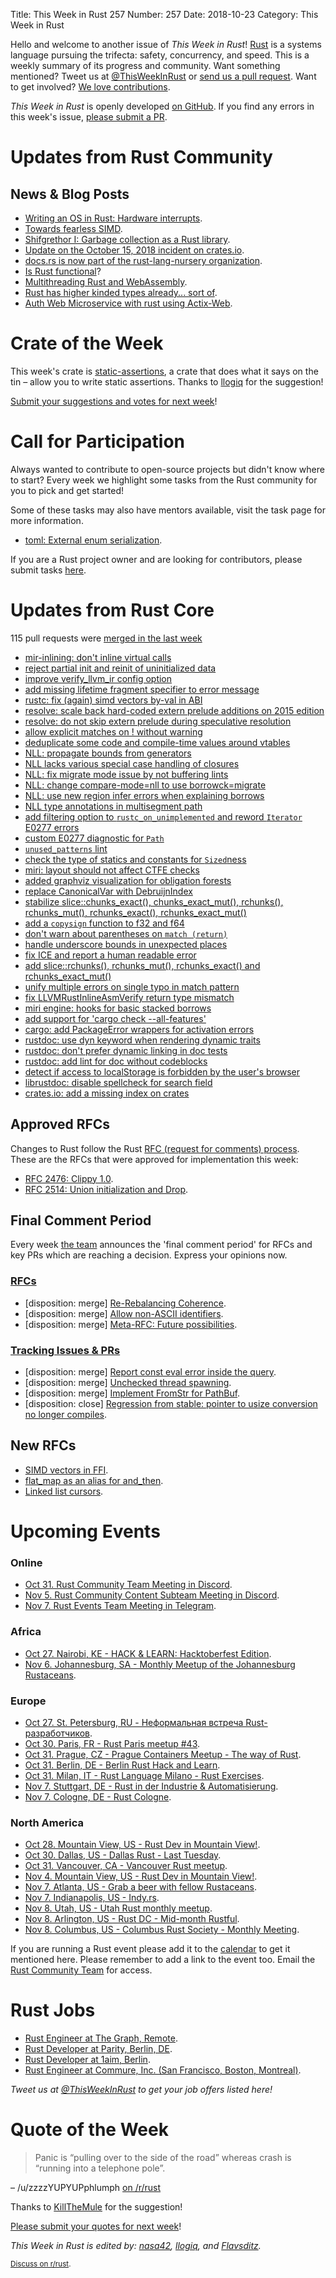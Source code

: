 Title: This Week in Rust 257
Number: 257
Date: 2018-10-23
Category: This Week in Rust

Hello and welcome to another issue of *This Week in Rust*!
[Rust](http://rust-lang.org) is a systems language pursuing the trifecta: safety, concurrency, and speed.
This is a weekly summary of its progress and community.
Want something mentioned? Tweet us at [@ThisWeekInRust](https://twitter.com/ThisWeekInRust) or [send us a pull request](https://github.com/cmr/this-week-in-rust).
Want to get involved? [We love contributions](https://github.com/rust-lang/rust/blob/master/CONTRIBUTING.md).

*This Week in Rust* is openly developed [on GitHub](https://github.com/cmr/this-week-in-rust).
If you find any errors in this week's issue, [please submit a PR](https://github.com/cmr/this-week-in-rust/pulls).

# Updates from Rust Community

## News & Blog Posts

* [Writing an OS in Rust: Hardware interrupts](https://os.phil-opp.com/hardware-interrupts/).
* [Towards fearless SIMD](https://raphlinus.github.io/rust/simd/2018/10/19/fearless-simd.html).
* [Shifgrethor I: Garbage collection as a Rust library](https://boats.gitlab.io/blog/post/shifgrethor-i/).
* [Update on the October 15, 2018 incident on crates.io](https://blog.rust-lang.org/2018/10/19/Update-on-crates.io-incident.html).
* [docs.rs is now part of the rust-lang-nursery organization](https://github.com/rust-lang-nursery/docs.rs).
* [Is Rust functional](https://www.fpcomplete.com/blog/2018/10/is-rust-functional)?
* [Multithreading Rust and WebAssembly](https://rustwasm.github.io/2018/10/24/multithreading-rust-and-wasm.html).
* [Rust has higher kinded types already... sort of](https://joshlf.com/post/2018/10/18/rust-higher-kinded-types-already/).
* [Auth Web Microservice with rust using Actix-Web](https://hgill.io/posts/auth-microservice-rust-actix-web-diesel-complete-tutorial-part-1/).

# Crate of the Week

This week's crate is [static-assertions](https://docs.rs/static_assertions), a crate that does what it says on the tin – allow you to write static assertions. Thanks to [llogiq](https://github.com/llogiq) for the suggestion!

[Submit your suggestions and votes for next week][submit_crate]!

[submit_crate]: https://users.rust-lang.org/t/crate-of-the-week/2704

# Call for Participation

Always wanted to contribute to open-source projects but didn't know where to start?
Every week we highlight some tasks from the Rust community for you to pick and get started!

Some of these tasks may also have mentors available, visit the task page for more information.

* [toml: External enum serialization](https://github.com/alexcrichton/toml-rs/pull/267).

If you are a Rust project owner and are looking for contributors, please submit tasks [here][guidelines].

[guidelines]: https://users.rust-lang.org/t/twir-call-for-participation/4821

# Updates from Rust Core

115 pull requests were [merged in the last week][merged]

[merged]: https://github.com/search?q=is%3Apr+org%3Arust-lang+is%3Amerged+merged%3A2018-10-15..2018-10-22

* [mir-inlining: don't inline virtual calls](https://github.com/rust-lang/rust/pull/55046)
* [reject partial init and reinit of uninitialized data](https://github.com/rust-lang/rust/pull/54941)
* [improve verify_llvm_ir config option](https://github.com/rust-lang/rust/pull/55031)
* [add missing lifetime fragment specifier to error message](https://github.com/rust-lang/rust/pull/55025)
* [rustc: fix (again) simd vectors by-val in ABI](https://github.com/rust-lang/rust/pull/55073)
* [resolve: scale back hard-coded extern prelude additions on 2015 edition](https://github.com/rust-lang/rust/pull/54671)
* [resolve: do not skip extern prelude during speculative resolution](https://github.com/rust-lang/rust/pull/55102)
* [allow explicit matches on ! without warning](https://github.com/rust-lang/rust/pull/55119)
* [deduplicate some code and compile-time values around vtables](https://github.com/rust-lang/rust/pull/55016)
* [NLL: propagate bounds from generators](https://github.com/rust-lang/rust/pull/55013)
* [NLL lacks various special case handling of closures](https://github.com/rust-lang/rust/pull/54976)
* [NLL: fix migrate mode issue by not buffering lints](https://github.com/rust-lang/rust/pull/55135)
* [NLL: change compare-mode=nll to use borrowck=migrate](https://github.com/rust-lang/rust/pull/55134)
* [NLL: use new region infer errors when explaining borrows](https://github.com/rust-lang/rust/pull/55069)
* [NLL type annotations in multisegment path](https://github.com/rust-lang/rust/pull/55093)
* [add filtering option to `rustc_on_unimplemented` and reword `Iterator` E0277 errors](https://github.com/rust-lang/rust/pull/54946    )
* [custom E0277 diagnostic for `Path`](https://github.com/rust-lang/rust/pull/54979)
* [`unused_patterns` lint](https://github.com/rust-lang/rust/pull/54820)
* [check the type of statics and constants for `Sized`ness](https://github.com/rust-lang/rust/pull/55004)
* [miri: layout should not affect CTFE checks](https://github.com/rust-lang/rust/pull/55142)
* [added graphviz visualization for obligation forests](https://github.com/rust-lang/rust/pull/54486)
* [replace CanonicalVar with DebruijnIndex](https://github.com/rust-lang/rust/pull/52984)
* [stabilize slice::chunks_exact(), chunks_exact_mut(), rchunks(), rchunks_mut(), rchunks_exact(), rchunks_exact_mut()](https://github.com/rust-lang/rust/pull/55178)
* [add a `copysign` function to f32 and f64](https://github.com/rust-lang/rust/pull/55169)
* [don't warn about parentheses on `match (return)`](https://github.com/rust-lang/rust/pull/55166)
* [handle underscore bounds in unexpected places](https://github.com/rust-lang/rust/pull/55162)
* [fix ICE and report a human readable error](https://github.com/rust-lang/rust/pull/55071)
* [add slice::rchunks(), rchunks_mut(), rchunks_exact() and rchunks_exact_mut()](https://github.com/rust-lang/rust/pull/54580)
* [unify multiple errors on single typo in match pattern](https://github.com/rust-lang/rust/pull/55156)
* [fix LLVMRustInlineAsmVerify return type mismatch](https://github.com/rust-lang/rust/pull/55128)
* [miri engine: hooks for basic stacked borrows](https://github.com/rust-lang/rust/pull/55125)
* [add support for 'cargo check --all-features'](https://github.com/rust-lang/rust.vim/pull/265)
* [cargo: add PackageError wrappers for activation errors](https://github.com/rust-lang/cargo/pull/6175)
* [rustdoc: use dyn keyword when rendering dynamic traits](https://github.com/rust-lang/rust/pull/55077)
* [rustdoc: don't prefer dynamic linking in doc tests](https://github.com/rust-lang/rust/pull/54939)
* [rustdoc: add lint for doc without codeblocks](https://github.com/rust-lang/rust/pull/54349)
* [detect if access to localStorage is forbidden by the user's browser](https://github.com/rust-lang/rust/pull/55080)
* [librustdoc: disable spellcheck for search field](https://github.com/rust-lang/rust/pull/55161)
* [crates.io: add a missing index on crates](https://github.com/rust-lang/crates.io/pull/1527)

## Approved RFCs

Changes to Rust follow the Rust [RFC (request for comments)
process](https://github.com/rust-lang/rfcs#rust-rfcs). These
are the RFCs that were approved for implementation this week:

* [RFC 2476: Clippy 1.0](https://github.com/rust-lang/rfcs/pull/2476).
* [RFC 2514: Union initialization and Drop](https://github.com/rust-lang/rfcs/pull/2514).

## Final Comment Period

Every week [the team](https://www.rust-lang.org/team.html) announces the
'final comment period' for RFCs and key PRs which are reaching a
decision. Express your opinions now.

### [RFCs](https://github.com/rust-lang/rfcs/labels/final-comment-period)

* [disposition: merge] [Re-Rebalancing Coherence](https://github.com/rust-lang/rfcs/pull/2451).
* [disposition: merge] [Allow non-ASCII identifiers](https://github.com/rust-lang/rfcs/pull/2457).
* [disposition: merge] [Meta-RFC: Future possibilities](https://github.com/rust-lang/rfcs/pull/2561).

### [Tracking Issues & PRs](https://github.com/rust-lang/rust/labels/final-comment-period)

* [disposition: merge] [Report const eval error inside the query](https://github.com/rust-lang/rust/pull/53821).
* [disposition: merge] [Unchecked thread spawning](https://github.com/rust-lang/rust/pull/55043).
* [disposition: merge] [Implement FromStr for PathBuf](https://github.com/rust-lang/rust/pull/55148).
* [disposition: close] [Regression from stable: pointer to usize conversion no longer compiles](https://github.com/rust-lang/rust/issues/54709).

## New RFCs

* [SIMD vectors in FFI](https://github.com/rust-lang/rfcs/pull/2574).
* [flat_map as an alias for and_then](https://github.com/rust-lang/rfcs/pull/2572).
* [Linked list cursors](https://github.com/rust-lang/rfcs/pull/2570).

# Upcoming Events

### Online

* [Oct 31. Rust Community Team Meeting in Discord](https://discordapp.com/channels/442252698964721669/443773747350994945).
* [Nov  5. Rust Community Content Subteam Meeting in Discord](https://discordapp.com/channels/442252698964721669/443773747350994945).
* [Nov  7. Rust Events Team Meeting in Telegram](https://t.me/joinchat/EkKINhHCgZ9llzvPidOssA).

### Africa

* [Oct 27. Nairobi, KE - HACK & LEARN: Hacktoberfest Edition](https://www.meetup.com/Rust-Nairobi/events/255546089).
* [Nov  6. Johannesburg, SA - Monthly Meetup of the Johannesburg Rustaceans](https://www.meetup.com/Johannesburg-Rust-Meetup/events/cpblrnyxpbjb/).

### Europe

* [Oct 27. St. Petersburg, RU - Неформальная встреча Rust-разработчиков](https://www.meetup.com/Rust-%D0%B2-%D0%9F%D0%B8%D1%82%D0%B5%D1%80%D0%B5/events/nhpkmpyxnbkc).
* [Oct 30. Paris, FR - Rust Paris meetup #43](https://www.meetup.com/Rust-Paris/events/255604978).
* [Oct 31. Prague, CZ - Prague Containers Meetup - The way of Rust](https://www.meetup.com/Prague-Containers-Meetup/events/251325363/).
* [Oct 31. Berlin, DE - Berlin Rust Hack and Learn](https://www.meetup.com/opentechschool-berlin/events/rjgkhqyxnbpc/).
* [Oct 31. Milan, IT - Rust Language Milano - Rust Exercises](https://www.meetup.com/rust-language-milano/events/255737296/).
* [Nov  7. Stuttgart, DE - Rust in der Industrie & Automatisierung](https://www.meetup.com/slowtec/events/255390000/).
* [Nov  7. Cologne, DE - Rust Cologne](https://www.meetup.com/RustCologne/events/vnwndpyxpbkb/).

### North America

* [Oct 28. Mountain View, US - Rust Dev in Mountain View!](https://www.meetup.com/Rust-Dev-in-Mountain-View/events/glnfcpyxnblc/).
* [Oct 30. Dallas, US - Dallas Rust - Last Tuesday](https://www.meetup.com/Dallas-Rust/events/zfgwzmyxnbnc/).
* [Oct 31. Vancouver, CA - Vancouver Rust meetup](https://www.meetup.com/Vancouver-Rust/events/xttphqyxnbpc/).
* [Nov  4. Mountain View, US - Rust Dev in Mountain View!](https://www.meetup.com/Rust-Dev-in-Mountain-View/events/glnfcpyxpbgb/).
* [Nov  7. Atlanta, US - Grab a beer with fellow Rustaceans](https://www.meetup.com/Rust-ATL/events/cbcmbqyxpbkb/).
* [Nov  7. Indianapolis, US - Indy.rs](https://www.meetup.com/indyrs/events/mffbtpyxpbkb/).
* [Nov  8. Utah, US - Utah Rust monthly meetup](https://www.meetup.com/utahrust/events/255209655/).
* [Nov  8. Arlington, US - Rust DC - Mid-month Rustful](https://www.meetup.com/RustDC/events/254871472).
* [Nov  8. Columbus, US - Columbus Rust Society - Monthly Meeting](https://www.meetup.com/columbus-rs/events/dbcfrpyxpblb/).

If you are running a Rust event please add it to the [calendar] to get
it mentioned here. Please remember to add a link to the event too.
Email the [Rust Community Team][community] for access.

[calendar]: https://www.google.com/calendar/embed?src=apd9vmbc22egenmtu5l6c5jbfc%40group.calendar.google.com
[community]: mailto:community-team@rust-lang.org

# Rust Jobs

* [Rust Engineer at The Graph, Remote](https://thegraph.com/careers?job=3#section3).
* [Rust Developer at Parity, Berlin, DE](https://paritytech.io/jobs/).
* [Rust Developer at 1aim, Berlin](https://1aim.com/careers).
* [Rust Engineer at Commure, Inc. (San Francisco, Boston, Montreal)](https://www.reddit.com/r/rust/comments/92e67g/commure_healthcare_software_startup_hiring_rust/).

*Tweet us at [@ThisWeekInRust](https://twitter.com/ThisWeekInRust) to get your job offers listed here!*

# Quote of the Week

> Panic is “pulling over to the side of the road” whereas crash is “running into a telephone pole”.

– /u/zzzzYUPYUPphlumph [on /r/rust](https://www.reddit.com/r/rust/comments/9q3jqn/how_is_rust_safe_when_panics_can_happen_out_of/e86glzs/)

Thanks to [KillTheMule](https://users.rust-lang.org/t/twir-quote-of-the-week/328/570) for the suggestion!

[Please submit your quotes for next week](http://users.rust-lang.org/t/twir-quote-of-the-week/328)!

*This Week in Rust is edited by: [nasa42](https://github.com/nasa42), [llogiq](https://github.com/llogiq), and [Flavsditz](https://github.com/Flavsditz).*

<small>[Discuss on r/rust]().</small>
